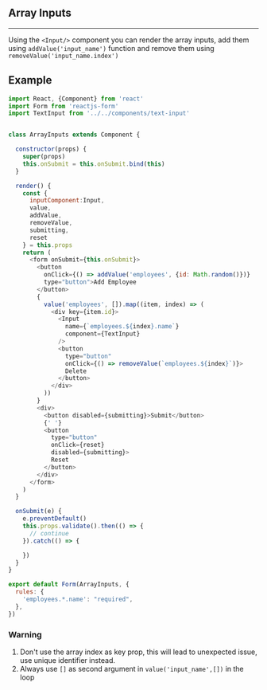 ## Array Inputs  

---

Using the  ``<Input/>`` component you can render the array inputs, 
add them using  ``addValue('input_name')``  function and remove them using ``removeValue('input_name.index')``


## Example
```js
import React, {Component} from 'react'
import Form from 'reactjs-form'
import TextInput from '../../components/text-input'


class ArrayInputs extends Component {

  constructor(props) {
    super(props)
    this.onSubmit = this.onSubmit.bind(this)
  }

  render() {
    const {
      inputComponent:Input,
      value,
      addValue,
      removeValue,
      submitting,
      reset
    } = this.props
    return (
      <form onSubmit={this.onSubmit}>
        <button
          onClick={() => addValue('employees', {id: Math.random()})}
          type="button">Add Employee
        </button>
        {
          value('employees', []).map((item, index) => (
            <div key={item.id}>
              <Input
                name={`employees.${index}.name`}
                component={TextInput}
              />
              <button
                type="button"
                onClick={() => removeValue(`employees.${index}`)}>
                Delete
              </button>
            </div>
          ))
        }
        <div>
          <button disabled={submitting}>Submit</button>
          {' '}
          <button
            type="button"
            onClick={reset}
            disabled={submitting}>
            Reset
          </button>
        </div>
      </form>
    )
  }

  onSubmit(e) {
    e.preventDefault()
    this.props.validate().then(() => {
      // continue
    }).catch(() => {

    })
  }
}

export default Form(ArrayInputs, {
  rules: {
    'employees.*.name': "required",
  },
})

```


### Warning
 
 1. Don't use the array index as key prop, this will lead to unexpected issue, use unique identifier instead.
 2. Always use `[]` as second argument in ``value('input_name',[])`` in the loop 